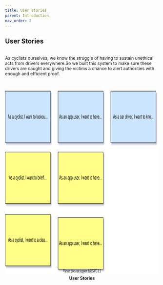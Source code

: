 ```yaml
---
title: User stories
parent: Introduction
nav_order: 2
---
```


## User Stories
<br>
As cyclists ourselves, we know the struggle of having to sustain unethical acts from drivers everywhere.So we built this system to make sure these drivers are caught and giving the victims a chance to alert authorities with enough and efficient proof.<br><br>

<p align="center">
  <br>
  <img height = 600 src="../images/User Stories.svg">
  <br>    
  <b> User Stories</b>    
</p>
<br><br><br />
